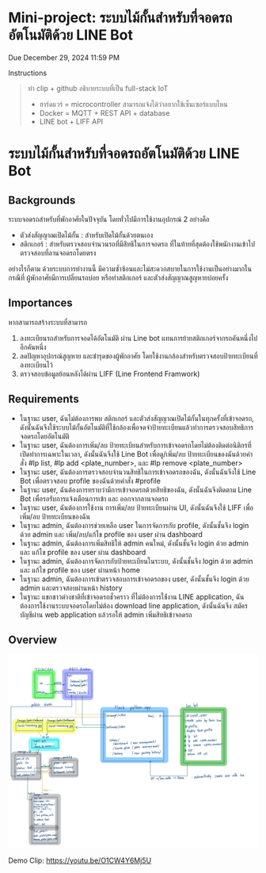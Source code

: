 # Mini-project: ระบบไม้กั้นสำหรับที่จอดรถอัตโนมัติด้วย LINE Bot

Due December 29, 2024 11:59 PM

Instructions

>ทำ clip + github อธิบายระบบที่เป็น full-stack IoT
> - ฮาร์ดแวร์ = microcontroller สามารถแจ้งได้ว่าอยากใช้เซ็นเซอร์แบบไหน
> - Docker = MQTT + REST API + database
> - LINE bot + LIFF API


# ระบบไม้กั้นสำหรับที่จอดรถอัตโนมัติด้วย LINE Bot

## Backgrounds

ระบบจอดรถสำหรับที่พักอาศัยในปัจจุบัน โดยทั่วไปมีการใช้งานอุปกรณ์ 2 อย่างคือ

- ตัวส่งสัญญาณเปิดไม้กั้น : สำหรับเปิดไม้กั้นด้วยตนเอง
- สติกเกอร์ : สำหรับตรวจสอบจำนวนรถที่มีสิทธิในการจอดรถ ที่ในท้ายที่สุดต้องใช้พนักงานเข้าไปตรวจสอบที่ลานจอดรถโดยตรง

อย่างไรก็ตาม ด้วยระบบการทำงานนี้ มีความซ้ำซ้อนและไม่สะดวกสบายในการใช้งานเป็นอย่างมากในกรณีที่ ผู้พักอาศัยมีการเปลี่ยนรถบ่อย หรือทำสติกเกอร์ และตัวส่งสัญญาณสูญหายบ่อยครั้ง

## Importances

หากสามารถสร้างระบบที่สามารถ

1. ลงทะเบียนรถสำหรับการจอดได้อัตโนมัติ ผ่าน Line bot แทนการย้ายสติกเกอร์จากรถคันหนึ่งไปอีกคันหนึ่ง
2. ลดปัญหาอุปกรณ์สูญหาย และชำรุดของผู้พักอาศัย โดยใช้งานกล้องสำหรับตรวจสอบป้ายทะเบียนที่ลงทะเบียนไว้
3. ตรวจสอบข้อมูลย้อนหลังได้ผ่าน LIFF (Line Frontend Framwork)

## Requirements

- ในฐานะ user, ฉันไม่ต้องการพบ สติกเกอร์ และตัวส่งสัญญาณเปิดไม้กั้นในทุกครั้งที่เข้าจอดรถ, ดังนั้นฉันจึงใช้ระบบไม้กั้นอัตโนมัติที่ใช้กล้องเพื่อจดจำป้ายทะเบียนแล้วทำการตรวจสอบสิทธิการจอดรถโดยอัตโนมัติ
- ในฐานะ user, ฉันต้องการเพิ่ม/ลบ ป้ายทะเบียนสำหรับการเข้าจอดรถโดยไม่ต้องติดต่อนิติกรที่เปิดทำการเฉพาะในเวลา, ดังนั้นฉันจึงใช้ Line Bot เพื่อดู/เพิ่ม/ลบ ป้ายทะเบียนของฉันด้วยคำสั่ง #lp list, #lp add <plate_number>, และ #lp remove <plate_number>
- ในฐานะ user, ฉันต้องการตรวจสอบจำนวนสิทธิในการเข้าจอดรถของฉัน, ดังนั้นฉันจึงใช้ Line Bot เพื่อตรวจสอบ profile ของฉันด้วยคำสั่ง #profile
- ในฐานะ user, ฉันต้องการทราบว่ามีการเข้าจอดรถด้วยสิทธิของฉัน, ดังนั้นฉันจึงติดตาม Line Bot เพื่อรอรับการแจ้งเตือนการเข้า และ ออกจากลานจอดรถ
- ในฐานะ user, ฉันต้องการใช้งาน การเพิ่ม/ลบ ป้ายทะเบียนผ่าน UI, ดังนั้นฉันจึงใช้ LIFF เพื่อเพิ่ม/ลบ ป้ายทะเบียนของฉัน
- ในฐานะ admin, ฉันต้องการช่วยเหลือ user ในการจัดการกับ profile, ดังนั้นชั้นจึง login ด้วย admin และ เพิ่ม/ลบ/แก้ไข profile ของ user ผ่าน dashboard
- ในฐานะ admin, ฉันต้องการเพิ่มสิทธิให้ admin คนใหม่, ดังนั้นชั้นจึง login ด้วย admin และ แก้ไข profile ของ user ผ่าน dashboard
- ในฐานะ admin, ฉันต้องการจัดการกับป้ายทะเบียนในระบบ, ดังนั้นชั้นจึง login ด้วย admin และ แก้ไข profile ของ user ผ่านหน้า home
- ในฐานะ admin, ฉันต้องการเข้าตรวจสอบการเข้าจอดรถของ user, ดังนั้นชั้นจึง login ด้วย admin และตรวจสอบผ่านหน้า history
- ในฐานะ แขกชาวต่างชาติที่เข้าจอดรถชั่วคราว ที่ไม่ต้องการใช่้งาน LINE application, ฉันต้องการใช้งานระบบจอดรถโดยไม่ต้อง download line application, ดังนั้นฉันจึง สมัครบัญชีผ่าน web application แล้วรอให้ admin เพิ่มสิทธิเข้าจอดรถ

## Overview

![README/overview.jpg](README/overview.jpg)

Demo Clip: https://youtu.be/O1CW4Y6Mj5U

